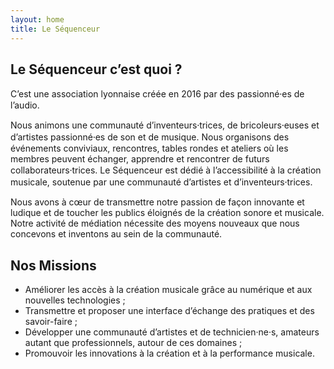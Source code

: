 ```yaml
---
layout: home
title: Le Séquenceur
---
```


## Le Séquenceur c’est quoi ?

C’est une association lyonnaise créée en 2016 par des passionné⸱es de l’audio.

Nous animons une communauté d’inventeurs⸱trices, de bricoleurs⸱euses et d’artistes passionné⸱es de son et de musique. Nous organisons des événements conviviaux, rencontres, tables rondes et ateliers où les membres peuvent échanger, apprendre et rencontrer de futurs collaborateurs⸱trices. Le Séquenceur est dédié à l’accessibilité à la création musicale, soutenue par une communauté d’artistes et d’inventeurs⸱trices.

Nous avons à cœur de transmettre notre passion de façon innovante et ludique et de toucher les publics éloignés de la création sonore et musicale. Notre activité de médiation nécessite des moyens nouveaux que nous concevons et inventons au sein de la communauté.

## Nos Missions

- Améliorer les accès à la création musicale grâce au numérique et aux nouvelles technologies ;
- Transmettre et proposer une interface d’échange des pratiques et des savoir-faire ;
- Développer une communauté d’artistes et de technicien·ne·s, amateurs autant que professionnels, autour de ces domaines ;
- Promouvoir les innovations à la création et à la performance musicale.


